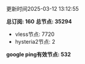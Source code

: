 更新时间2025-03-12 13:12:55

**总订阅: 160**
**总节点: 35294**
- vless节点: 7720
- hysteria2节点: 2

**google ping有效节点: 532**
